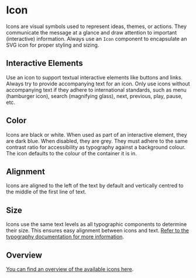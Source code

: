 <!-- @license CC0-1.0 -->

# Icon

Icons are visual symbols used to represent ideas, themes, or actions.
They communicate the message at a glance and draw attention to important (interactive) information.
Always use an `Icon` component to encapsulate an SVG icon for proper styling and sizing.

## Interactive Elements

Use an icon to support textual interactive elements like buttons and links.
Always try to provide accompanying text for an icon.
Only use icons without accompanying text if they adhere to international standards, such as menu (hamburger icon), search (magnifying glass), next, previous, play, pause, etc.

## Color

Icons are black or white.
When used as part of an interactive element, they are dark blue.
When disabled, they are grey.
They must adhere to the same contrast ratio for accessibility as typography against a background colour.
The icon defaults to the colour of the container it is in.

## Alignment

Icons are aligned to the left of the text by default and vertically centred to the middle of the first line of text.

## Size

Icons use the same text levels as all typographic components to determine their size.
This ensures easy alignment between icons and text.
[Refer to the typography documentation for more information](/docs/docs-design-guidelines-typography--docs).

## Overview

[You can find an overview of the available icons here](/docs/docs-assets-icons--docs).
